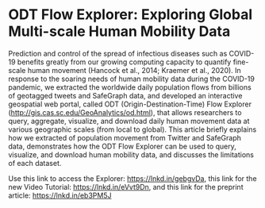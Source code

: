 # ODT Flow Explorer: Exploring Global Multi-scale Human Mobility Data 

Prediction and control of the spread of infectious diseases such as COVID-19 benefits greatly from our growing computing capacity to quantify fine-scale human movement (Hancock et al., 2014; Kraemer et al., 2020). In response to the soaring needs of human mobility data during the COVID-19 pandemic, we extracted the worldwide daily population flows from billions of geotagged tweets and SafeGraph data, and developed an interactive geospatial web portal, called ODT (Origin-Destination-Time) Flow Explorer (http://gis.cas.sc.edu/GeoAnalytics/od.html), that allows researchers to query, aggregate, visualize, and download daily human movement data at various geographic scales (from local to global). This article briefly explains how we extracted of population movement from Twitter and SafeGraph data, demonstrates how the ODT Flow Explorer can be used to query, visualize, and download human mobility data, and discusses the limitations of each dataset.

Use this link to access the Explorer: https://lnkd.in/gebgvDa,  this link for the new Video Tutorial: https://lnkd.in/eVvt9Dn, and this link for the preprint article: https://lnkd.in/eb3PM5J
